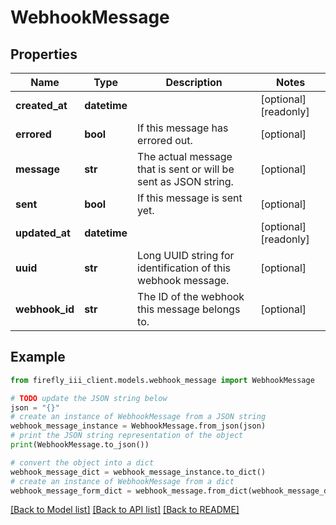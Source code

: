 # WebhookMessage


## Properties

Name | Type | Description | Notes
------------ | ------------- | ------------- | -------------
**created_at** | **datetime** |  | [optional] [readonly] 
**errored** | **bool** | If this message has errored out. | [optional] 
**message** | **str** | The actual message that is sent or will be sent as JSON string. | [optional] 
**sent** | **bool** | If this message is sent yet. | [optional] 
**updated_at** | **datetime** |  | [optional] [readonly] 
**uuid** | **str** | Long UUID string for identification of this webhook message. | [optional] 
**webhook_id** | **str** | The ID of the webhook this message belongs to. | [optional] 

## Example

```python
from firefly_iii_client.models.webhook_message import WebhookMessage

# TODO update the JSON string below
json = "{}"
# create an instance of WebhookMessage from a JSON string
webhook_message_instance = WebhookMessage.from_json(json)
# print the JSON string representation of the object
print(WebhookMessage.to_json())

# convert the object into a dict
webhook_message_dict = webhook_message_instance.to_dict()
# create an instance of WebhookMessage from a dict
webhook_message_form_dict = webhook_message.from_dict(webhook_message_dict)
```
[[Back to Model list]](../README.md#documentation-for-models) [[Back to API list]](../README.md#documentation-for-api-endpoints) [[Back to README]](../README.md)


